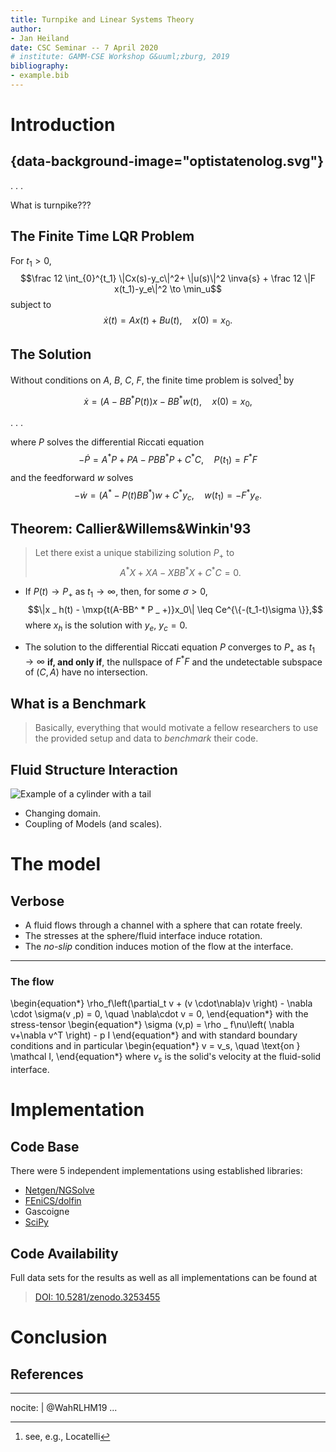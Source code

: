 ```yaml
---
title: Turnpike and Linear Systems Theory
author: 
- Jan Heiland
date: CSC Seminar -- 7 April 2020 
# institute: GAMM-CSE Workshop G&uuml;zburg, 2019
bibliography: 
- example.bib
---
```


# Introduction

## {data-background-image="optistatenolog.svg"}

. . .

What is turnpike???


## The Finite Time LQR Problem
$$
\DeclareMathOperator{\inva}{d}
\newcommand\mxp[1]{e^{\{#1\}}}
$$

For $t_1>0$, 
$$\frac 12 \int_{0}^{t_1} \|Cx(s)-y_c\|^2+ \|u(s)\|^2 \inva{s} + \frac 12 \|F x(t_1)-y_e\|^2 \to \min_u$$
subject to $$\dot x(t) = Ax(t) + Bu(t), \quad x(0)=x_0.$$

## The Solution

Without conditions on $A$, $B$, $C$, $F$, the finite time problem is solved[^1] by

$$
\dot x = (A-BB^ * P(t))x - BB^ * w(t), \quad x(0)=x_0,
$$

. . .

where $P$ solves the differential Riccati equation
$$
-\dot P = A^ * P + PA -PBB^ * P+C^ * C, \quad P(t _ 1)=F^ * F
$$
and the feedforward $w$ solves
$$
-\dot w = (A^ * -P(t)BB^ * )w + C^ * y _ c, \quad w(t _ 1)=-F^ * y _ e.
$$

[^1]: see, e.g., Locatelli

## Theorem: Callier&Willems&Winkin'93

> Let there exist a unique stabilizing solution $P _ +$ to $$A^ * X+XA-XBB^ * X+C^ * C=0 .$$

 * If $P(t) \to P _ +$ as $t_1\to \infty$, then, for some $\sigma>0$, 
  $$\|x _ h(t) - \mxp{t(A-BB^ * P _ +)}x_0\| \leq Ce^{\{-(t_1-t)\sigma \}},$$
  where $x _ h$ is the solution with $y _ e$, $y _ c=0$.

 * The solution to the differential Riccati equation $P$ converges to $P _ +$
  as $t_1\to \infty$ **if, and only if**, the nullspace of $F^ * F$ and the
  undetectable subspace of $(C,A)$ have no intersection.
   
## What is a Benchmark

> Basically, everything that would motivate a fellow researchers to use the
provided setup and data to *benchmark* their code.


## Fluid Structure Interaction

![Example of a cylinder with a tail](pics/fsi2.gif)

 * Changing domain.
 * Coupling of Models (and scales).


# The model

## Verbose

 * A fluid flows through a channel with a sphere that can rotate freely.
 * The stresses at the sphere/fluid interface induce rotation.
 * The *no-slip* condition induces motion of the flow at the interface.

---


### The flow

\begin{equation*}
		\rho_f\left(\partial_t v + (v \cdot\nabla)v \right) - \nabla \cdot \sigma(v ,p) = 0, \quad \nabla\cdot v  = 0,
\end{equation*}
with the stress-tensor
\begin{equation*}
	\sigma (v,p) = \rho _ f\nu\left( \nabla v+\nabla v^T \right) - p I
\end{equation*} 
and with standard boundary conditions and in particular
\begin{equation*}
    v = v_s, \quad \text{on } \mathcal I,
\end{equation*}
where $v_s$ is the solid's velocity at the fluid-solid interface.


# Implementation

## Code Base

There were 5 independent implementations using established libraries:

 * [Netgen/NGSolve](https://ngsolve.org/)
 * [FEniCS/dolfin](https://fenicsproject.org/download/)
 * Gascoigne
 * [SciPy](https://www.scipy.org)


## Code Availability

Full data sets for the results as well as all implementations can be found at

> [DOI: 10.5281/zenodo.3253455](https://doi.org/10.5281/zenodo.3253455)

# Conclusion

## References

---
nocite: |
    @WahRLHM19
...
